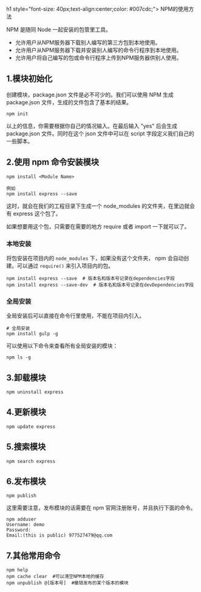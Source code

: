 h1 style="font-size: 40px;text-align:center;color: #007cdc;">
    NPM的使用方法
</h1>

NPM 是随同 Node 一起安装的包管里工具。

- 允许用户从NPM服务器下载别人编写的第三方包到本地使用。
- 允许用户从NPM服务器下载并安装别人编写的命令行程序到本地使用。
- 允许用户将自己编写的包或命令行程序上传到NPM服务器供别人使用。

## 1.模块初始化

创建模块，package.json 文件是必不可少的。我们可以使用 NPM 生成 package.json 文件，生成的文件包含了基本的结果。

```
npm init
```

以上的信息，你需要根据你自己的情况输入。在最后输入 "yes" 后会生成 package.json 文件。同时在这个 json 文件中可以在 script 字段定义我们自己的一些脚本。

## 2.使用 npm 命令安装模块

```
npm install <Module Name>

例如
npm install express --save
```

这时，就会在我们的工程目录下生成一个 node_modules 的文件夹，在里边就会有 express 这个包了。

如果想要用这个包，只需要在需要的地方 require 或者 import 一下就可以了。

### 本地安装

将包安装在项目内的 `node_modules` 下，如果没有这个文件夹， npm 会自动创建。可以通过 `require()` 来引入项目内的包。

```
npm install express --save  # 版本名和版本号记录在dependencies字段
npm install express --save-dev  # 版本名和版本号记录在devDependencies字段
```

### 全局安装

全局安装后可以直接在命令行里使用，不能在项目内引入。

```
# 全局安装
npm install gulp -g
```

可以使用以下命令来查看所有全局安装的模块：

```
npm ls -g
```

## 3.卸载模块

```
npm uninstall express
```

## 4.更新模块

```
npm update express
```

## 5.搜索模块

```
npm search express
```

## 6.发布模块

```
npm publish
```

这里需要注意，发布模块的话需要在 npm 官网注册账号，并且执行下面的命令。

```
npm adduser
Username: demo
Password:
Email:(this is public) 977527479@qq.com
```

## 7.其他常用命令

```
npm help
npm cache clear  #可以清空NPM本地的缓存
npm unpublish @[版本号]  #撤销发布的某个版本的模块
```
